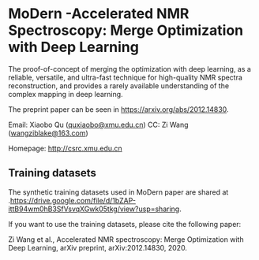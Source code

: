 # MoDern -Accelerated NMR Spectroscopy: Merge Optimization with Deep Learning
The proof-of-concept of merging the optimization with deep learning, as a reliable, versatile, and ultra-fast technique for high-quality NMR spectra reconstruction, and provides a rarely available understanding of the complex mapping in deep learning.

The preprint paper can be seen in https://arxiv.org/abs/2012.14830.

Email: Xiaobo Qu (quxiaobo@xmu.edu.cn) CC: Zi Wang (wangziblake@163.com)

Homepage: http://csrc.xmu.edu.cn

## Training datasets
The synthetic training datasets used in MoDern paper are shared at .https://drive.google.com/file/d/1bZAP-ittB94wm0hB3SfVsvqXGwk05tkg/view?usp=sharing.

If you want to use the training datasets, please cite the following paper:

Zi Wang et al., Accelerated NMR spectroscopy: Merge Optimization with Deep Learning, arXiv preprint, arXiv:2012.14830, 2020.
